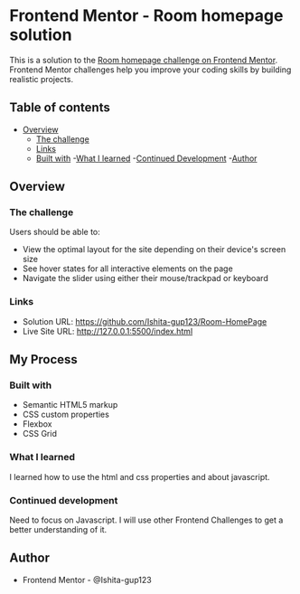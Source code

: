 # Frontend Mentor - Room homepage solution

This is a solution to the [Room homepage challenge on Frontend Mentor](https://www.frontendmentor.io/challenges/room-homepage-BtdBY_ENq). Frontend Mentor challenges help you improve your coding skills by building realistic projects. 

## Table of contents

- [Overview](#overview)
  - [The challenge](#the-challenge)
  - [Links](#links)
  - [Built with](#built-with)
  -[What I learned](#what-i-learned)
  -[Continued Development](#continued-development)
  -[Author](#author)
## Overview

### The challenge

Users should be able to:

- View the optimal layout for the site depending on their device's screen size
- See hover states for all interactive elements on the page
- Navigate the slider using either their mouse/trackpad or keyboard

### Links

- Solution URL: https://github.com/Ishita-gup123/Room-HomePage
- Live Site URL: http://127.0.0.1:5500/index.html

## My Process

### Built with

- Semantic HTML5 markup
- CSS custom properties
- Flexbox
- CSS Grid

### What I learned
I learned how to use the html and css properties and about javascript.

### Continued development
 Need to focus on Javascript. I will use other Frontend Challenges to get a better understanding of it.

## Author
- Frontend Mentor - @Ishita-gup123

